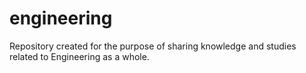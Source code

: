 # engineering
Repository created for the purpose of sharing knowledge and studies related to Engineering as a whole.
